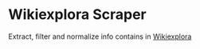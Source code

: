# Wikiexplora Scraper

Extract, filter and normalize info contains in [Wikiexplora](http://www.wikiexplora.com)
